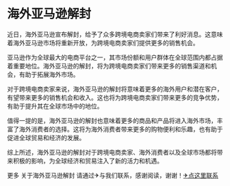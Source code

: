 # 海外亚马逊解封

近日，海外亚马逊宣布解封，给予了众多跨境电商卖家们带来了利好消息。这意味着海外亚马逊市场将重新开放，为跨境电商卖家们提供更多的销售机会。

亚马逊作为全球最大的电商平台之一，其市场份额和用户群体在全球范围内都占据着重要地位。海外亚马逊的解封，将为跨境电商卖家们带来更多的销售渠道和机会，有助于拓展海外市场。

对于跨境电商卖家来说，海外亚马逊的解封将意味着更多的海外用户和潜在客户，有望带来更多的销售机会和收入。这也将为跨境电商卖家们带来更多的竞争优势，有助于提升其在全球市场中的地位。

值得一提的是，海外亚马逊的解封也意味着更多的商品和产品将进入海外市场，丰富了海外消费者的选择。这将为海外消费者带来更多的购物便利和乐趣，也有助于促进全球贸易和经济的发展。

综上所述，海外亚马逊的解封对于跨境电商卖家、海外消费者以及全球市场都将带来积极的影响，为全球经济和贸易注入了新的活力和机遇。

更多 关于海外亚马逊解封 请通过✈与我们联系，感谢阅读，谢谢！[✈点这里联系](https://ss.k02.cc)
